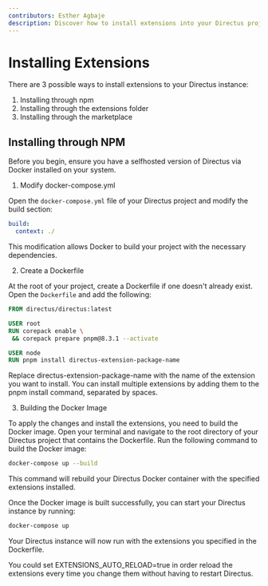 ```yaml
---
contributors: Esther Agbaje
description: Discover how to install extensions into your Directus project
---
```


# Installing Extensions

There are 3 possible ways to install extensions to your Directus instance:

1. Installing through npm
2. Installing through the extensions folder
3. Installing through the marketplace

## Installing through NPM

Before you begin, ensure you have a selfhosted version of Directus via Docker installed on your system.

1. Modify docker-compose.yml

Open the `docker-compose.yml` file of your Directus project and modify the build section:

```yaml
build:
  context: ./
```

This modification allows Docker to build your project with the necessary dependencies.

2. Create a Dockerfile

At the root of your project, create a Dockerfile if one doesn't already exist. Open the `Dockerfile` and add the
following:

```Dockerfile
FROM directus/directus:latest

USER root
RUN corepack enable \
 && corepack prepare pnpm@8.3.1 --activate

USER node
RUN pnpm install directus-extension-package-name
```

Replace directus-extension-package-name with the name of the extension you want to install. You can install multiple
extensions by adding them to the pnpm install command, separated by spaces.

3. Building the Docker Image

To apply the changes and install the extensions, you need to build the Docker image. Open your terminal and navigate to
the root directory of your Directus project that contains the Dockerfile. Run the following command to build the Docker
image:

```bash
docker-compose up --build
```

This command will rebuild your Directus Docker container with the specified extensions installed.

Once the Docker image is built successfully, you can start your Directus instance by running:

```bash
docker-compose up
```

Your Directus instance will now run with the extensions you specified in the Dockerfile.

You could set EXTENSIONS_AUTO_RELOAD=true in order reload the extensions every time you change them without having to
restart Directus.
